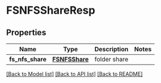 # FSNFSShareResp

## Properties
Name | Type | Description | Notes
------------ | ------------- | ------------- | -------------
**fs_nfs_share** | [**FSNFSShare**](FSNFSShare.md) | folder share | 

[[Back to Model list]](../README.md#documentation-for-models) [[Back to API list]](../README.md#documentation-for-api-endpoints) [[Back to README]](../README.md)


